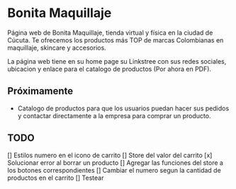 # Bonita Maquillaje

Página web de Bonita Maquillaje, tienda virtual y física en la ciudad de Cúcuta. Te ofrecemos los productos más TOP de marcas Colombianas en maquillaje, skincare y accesorios.

La página web tiene en su home page su Linkstree con sus redes sociales, ubicacion y enlace para el catalogo de productos (Por ahora en PDF).

## Próximamente

- Catalogo de productos para que los usuarios puedan hacer sus pedidos y contactar directamente a la empresa para comprar un producto.

## TODO

[] Estilos numero en el icono de carrito
[] Store del valor del carrito 
[x] Solucionar error al borrar un producto
[] Agregar las funciones del store a los botones correspondientes 
[] Cambiar el numero segun la cantidad de productos en el carrito
[] Testear
